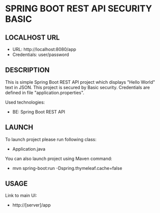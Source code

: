 SPRING BOOT REST API SECURITY BASIC
===================================


LOCALHOST URL
-------------

* URL: http://localhost:8080/app
* Credentials: user/password


DESCRIPTION
-----------

This is simple Spring Boot REST API project which displays "Hello World" text in JSON. 
This project is secured by Basic security.
Credentials are defined in file "application.properties".
 
Used technologies:
* BE: Spring Boot REST API
  

LAUNCH
------

To launch project please run following class: 
* Application.java

You can also launch project using Maven command:
* mvn spring-boot:run -Dspring.thymeleaf.cache=false


USAGE
-----

Link to main UI:
* http://[server]/app